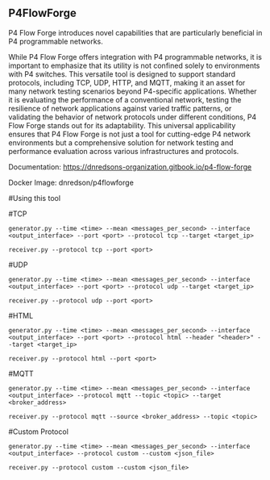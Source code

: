## P4FlowForge

P4 Flow Forge introduces novel capabilities that are particularly beneficial in P4 programmable networks. 

While P4 Flow Forge offers integration with P4 programmable networks, it is important to emphasize that its utility is not confined solely to environments with P4 switches. This versatile tool is designed to support standard protocols, including TCP, UDP, HTTP, and MQTT, making it an asset for many network testing scenarios beyond P4-specific applications. Whether it is evaluating the performance of a conventional network, testing the resilience of network applications against varied traffic patterns, or validating the behavior of network protocols under different conditions, P4 Flow Forge stands out for its adaptability. This universal applicability ensures that P4 Flow Forge is not just a tool for cutting-edge P4 network environments but a comprehensive solution for network testing and performance evaluation across various infrastructures and protocols.

Documentation: https://dnredsons-organization.gitbook.io/p4-flow-forge

Docker Image: dnredson/p4flowforge

#Using this tool

#TCP

	generator.py --time <time> --mean <messages_per_second> --interface <output_interface> --port <port> --protocol tcp --target <target_ip>

	receiver.py --protocol tcp --port <port>

#UDP 

	generator.py --time <time> --mean <messages_per_second> --interface <output_interface> --port <port> --protocol udp --target <target_ip>

	receiver.py --protocol udp --port <port>
	
#HTML 

	generator.py --time <time> --mean <messages_per_second> --interface <output_interface> --port <port> --protocol html --header "<header>" --target <target_ip>

	receiver.py --protocol html --port <port>
	
#MQTT 

	generator.py --time <time> --mean <messages_per_second> --interface <output_interface> --protocol mqtt --topic <topic> --target <broker_address>

	receiver.py --protocol mqtt --source <broker_address> --topic <topic>
	
#Custom Protocol

  	generator.py --time <time> --mean <messages_per_second> --interface <output_interface> --protocol custom --custom <json_file>

  	receiver.py --protocol custom --custom <json_file>
